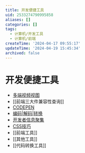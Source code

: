 ```yaml
---
title: 开发便捷工具
uid: 2533274790995858
aliases: []
categories: []
tags:
  - 计算机/开发工具
  - 计算机/前端
createTime: '2024-04-17 09:55:17'
updateTime: '2024-04-19 15:45:34'
archived: false
---
```


# 开发便捷工具

 - [多端视频视图](https://responsively.app/)
 - [[前端三大件兼容性查询]]
 - [CODEPEN](https://codepen.io/)
 - [编码|解码|转换](https://smalldev.tools/)
 - [开发者信息聚集](https://daily.dev/)
 - [CSS技巧](https://css-tricks.com/)
 - [[前端工具]]
 - [[其他工具]]
 - [[代码转换工具]]
